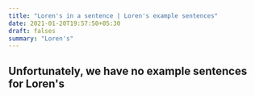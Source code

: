 ```yaml
---
title: "Loren's in a sentence | Loren's example sentences"
date: 2021-01-20T19:57:50+05:30
draft: falses
summary: "Loren's"
---
```

## Unfortunately, we have no example sentences for Loren's                 
